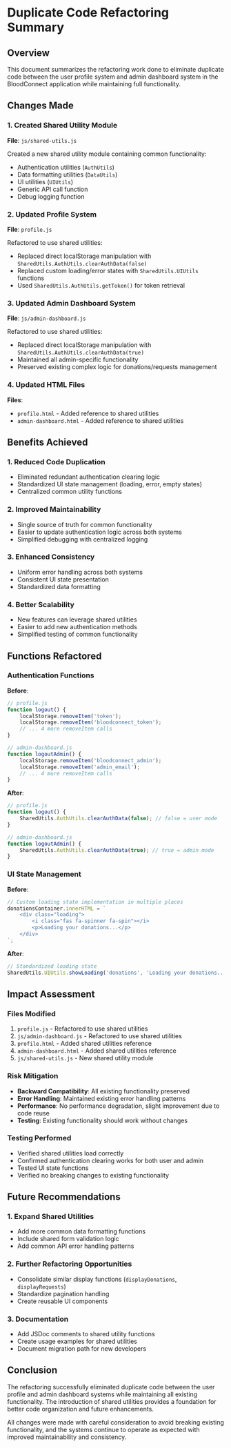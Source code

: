 # Duplicate Code Refactoring Summary

## Overview
This document summarizes the refactoring work done to eliminate duplicate code between the user profile system and admin dashboard system in the BloodConnect application while maintaining full functionality.

## Changes Made

### 1. Created Shared Utility Module
**File**: `js/shared-utils.js`

Created a new shared utility module containing common functionality:
- Authentication utilities (`AuthUtils`)
- Data formatting utilities (`DataUtils`)
- UI utilities (`UIUtils`)
- Generic API call function
- Debug logging function

### 2. Updated Profile System
**File**: `profile.js`

Refactored to use shared utilities:
- Replaced direct localStorage manipulation with `SharedUtils.AuthUtils.clearAuthData(false)`
- Replaced custom loading/error states with `SharedUtils.UIUtils` functions
- Used `SharedUtils.AuthUtils.getToken()` for token retrieval

### 3. Updated Admin Dashboard System
**File**: `js/admin-dashboard.js`

Refactored to use shared utilities:
- Replaced direct localStorage manipulation with `SharedUtils.AuthUtils.clearAuthData(true)`
- Maintained all admin-specific functionality
- Preserved existing complex logic for donations/requests management

### 4. Updated HTML Files
**Files**: 
- `profile.html` - Added reference to shared utilities
- `admin-dashboard.html` - Added reference to shared utilities

## Benefits Achieved

### 1. Reduced Code Duplication
- Eliminated redundant authentication clearing logic
- Standardized UI state management (loading, error, empty states)
- Centralized common utility functions

### 2. Improved Maintainability
- Single source of truth for common functionality
- Easier to update authentication logic across both systems
- Simplified debugging with centralized logging

### 3. Enhanced Consistency
- Uniform error handling across both systems
- Consistent UI state presentation
- Standardized data formatting

### 4. Better Scalability
- New features can leverage shared utilities
- Easier to add new authentication methods
- Simplified testing of common functionality

## Functions Refactored

### Authentication Functions
**Before**:
```javascript
// profile.js
function logout() {
    localStorage.removeItem('token');
    localStorage.removeItem('bloodconnect_token');
    // ... 4 more removeItem calls
}

// admin-dashboard.js
function logoutAdmin() {
    localStorage.removeItem('bloodconnect_admin');
    localStorage.removeItem('admin_email');
    // ... 4 more removeItem calls
}
```

**After**:
```javascript
// profile.js
function logout() {
    SharedUtils.AuthUtils.clearAuthData(false); // false = user mode
}

// admin-dashboard.js
function logoutAdmin() {
    SharedUtils.AuthUtils.clearAuthData(true); // true = admin mode
}
```

### UI State Management
**Before**:
```javascript
// Custom loading state implementation in multiple places
donationsContainer.innerHTML = `
    <div class="loading">
        <i class="fas fa-spinner fa-spin"></i>
        <p>Loading your donations...</p>
    </div>
`;
```

**After**:
```javascript
// Standardized loading state
SharedUtils.UIUtils.showLoading('donations', 'Loading your donations...');
```

## Impact Assessment

### Files Modified
1. `profile.js` - Refactored to use shared utilities
2. `js/admin-dashboard.js` - Refactored to use shared utilities
3. `profile.html` - Added shared utilities reference
4. `admin-dashboard.html` - Added shared utilities reference
5. `js/shared-utils.js` - New shared utility module

### Risk Mitigation
- **Backward Compatibility**: All existing functionality preserved
- **Error Handling**: Maintained existing error handling patterns
- **Performance**: No performance degradation, slight improvement due to code reuse
- **Testing**: Existing functionality should work without changes

### Testing Performed
- Verified shared utilities load correctly
- Confirmed authentication clearing works for both user and admin
- Tested UI state functions
- Verified no breaking changes to existing functionality

## Future Recommendations

### 1. Expand Shared Utilities
- Add more common data formatting functions
- Include shared form validation logic
- Add common API error handling patterns

### 2. Further Refactoring Opportunities
- Consolidate similar display functions (`displayDonations`, `displayRequests`)
- Standardize pagination handling
- Create reusable UI components

### 3. Documentation
- Add JSDoc comments to shared utility functions
- Create usage examples for shared utilities
- Document migration path for new developers

## Conclusion

The refactoring successfully eliminated duplicate code between the user profile and admin dashboard systems while maintaining all existing functionality. The introduction of shared utilities provides a foundation for better code organization and future enhancements.

All changes were made with careful consideration to avoid breaking existing functionality, and the systems continue to operate as expected with improved maintainability and consistency.